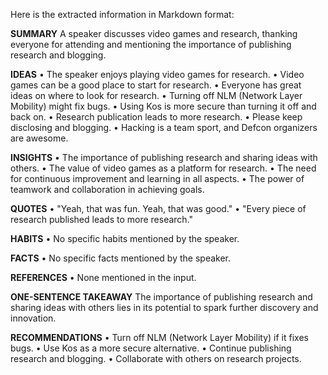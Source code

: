Here is the extracted information in Markdown format:

**SUMMARY**
A speaker discusses video games and research, thanking everyone for attending and mentioning the importance of publishing research and blogging.

**IDEAS**
• The speaker enjoys playing video games for research.
• Video games can be a good place to start for research.
• Everyone has great ideas on where to look for research.
• Turning off NLM (Network Layer Mobility) might fix bugs.
• Using Kos is more secure than turning it off and back on.
• Research publication leads to more research.
• Please keep disclosing and blogging.
• Hacking is a team sport, and Defcon organizers are awesome.

**INSIGHTS**
• The importance of publishing research and sharing ideas with others.
• The value of video games as a platform for research.
• The need for continuous improvement and learning in all aspects.
• The power of teamwork and collaboration in achieving goals.

**QUOTES**
• "Yeah, that was fun. Yeah, that was good."
• "Every piece of research published leads to more research."

**HABITS**
• No specific habits mentioned by the speaker.

**FACTS**
• No specific facts mentioned by the speaker.

**REFERENCES**
• None mentioned in the input.

**ONE-SENTENCE TAKEAWAY**
The importance of publishing research and sharing ideas with others lies in its potential to spark further discovery and innovation.

**RECOMMENDATIONS**
• Turn off NLM (Network Layer Mobility) if it fixes bugs.
• Use Kos as a more secure alternative.
• Continue publishing research and blogging.
• Collaborate with others on research projects.

